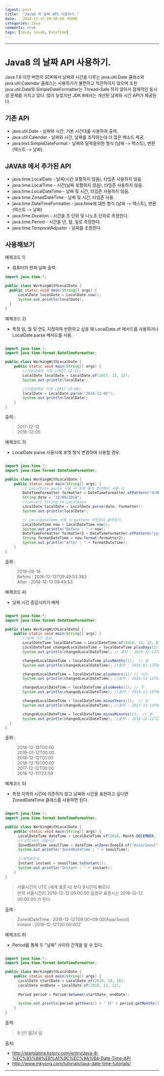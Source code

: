 ```yaml
---
layout: post
title:  "Java8 의 날짜 API 사용하기."
date:   2018-12-13 09:50:00 +0900
categories: Java
comments: true
tags: [Java, Java8, DateTime]
---
```


---

# Java8 의 날짜 API 사용하기.

Java 1.8 이전 버전의 SDK에서 날짜와 시간을 다루는 java.util.Date 클래스와 java.util.Calendar 클래스는 
사용하기가 불편하고 직관적이지 않으며 또한 java.util.Date와 SimpleDateFormatter는 Thread-Safe 하지 않아서 잠재적인 동시성 문제를 가지고 있다.
많이 늦었지만 JDK 8에서는 개선된 날짜와 시간 API가 제공된다.

기존 API
--
 - java.util.Date - 날짜와 시간, 기본 시간대를 사용하여 출력.
 - java.util.Calendar - 날짜와 시간, 날짜를 조작하는데 더 많은 메소드 제공.
 - java.text.SimpleDateFormat - 날짜와 달력을위한 형식 (날짜 -> 텍스트), 변환 (텍스트 -> 날짜).

JAVA8 에서 추가된 API
--
- java.time.LocalDate - 날짜(시간 포함하지 않음), 타임존 사용하지 않음.
- java.time.LocalTime - 시간(날짜 포함하지 않음), 타임존 사용하지 않음.
- java.time.LocalDateTime - 날짜 및 시간, 타임존 사용하지 않음.
- java.time.ZonedDateTime - 날짜 및 시간, 타임존 사용.
- java.time.DateTimeFormatter - java.time에 대한 형식 (날짜 -> 텍스트), 변환 (텍스트 -> 날짜)
- java.time.Duration - 시간을 초 단위 및 나노초 단위로 측정한다.
- java.time.Period - 시간을 년, 월, 일로 측정한다.
- java.time.TemporalAdjuster - 날짜를 조정한다.
 
사용해보기
--

예제코드 1) 
 - 컴퓨터의 현재 날짜 출력.

```java
import java.time.*;

public class WorkingWithLocalDate {
  public static void main(String[] args) {
      LocalDate localDate = LocalDate.now();
      System.out.println(localDate); 
  }
}
```

예제코드 2) 
 - 특정 일, 월 및 연도 지정하여 반환하고 싶을 때 LocalDate.of 메서드를 사용하거나 LocalDate.parse 메서드를 사용. 

```java

import java.time.*;
import java.time.format.DateTimeFormatter;

public class WorkingWithLocalDate {
    public static void main(String[] args) {
        //다음날짜로 지정 (2017-12-12)
        LocalDate localDate = LocalDate.of(2017, 12, 12);
        System.out.println(localDate);

        //다음날짜로 지정 (2017-12-05)
        localDate = LocalDate.parse("2018-12-05");
        System.out.println(localDate);
	}
}

```

출력 : 
> 2017-12-12<br>
2018-12-05

예제코드 3) 
 - LocalDate parse 사용시에 포멧 형식 변경하여 사용할 경우.


```java

import java.time.*;
import java.time.format.DateTimeFormatter;

public class WorkingWithLocalDate {
    public static void main(String[] args) {
		// LocalDate parse 사용 시 포멧 형식 변경해서 사용 시
        DateTimeFormatter formatter = DateTimeFormatter.ofPattern("d/MM/yyyy");
        String date = "18/09/2018";
        //convert String to LocalDate
        LocalDate localDate = LocalDate.parse(date, formatter);
        System.out.println(localDate);

        // LocalDateTime 사용 시 pattern 지정하여 출력하기.
        LocalDateTime now = LocalDateTime.now();
        System.out.println("Before : " + now);
        DateTimeFormatter formatter2 = DateTimeFormatter.ofPattern("yyyy-MM-dd HH:mm:ss");
        String formatDateTime = now.format(formatter2);
        System.out.println("After : " + formatDateTime);
	}
}

```

출력 : 
> 2018-09-18<br>
Before : 2018-12-13T09:49:53.383<br>
After : 2018-12-13 09:49:53


예제코드 4) 
 - 날짜 시간 증감시키기 예제

```java

import java.time.*;
import java.time.format.DateTimeFormatter;

public class WorkingWithLocalDate2 {
    public static void main(String[] args) {
        //날짜 시간 증감.
        LocalDateTime localDateTime = LocalDateTime.of(2018, 12, 12, 0, 0, 0);
        LocalDateTime changedLocalDateTime = localDateTime.plusDays(1);  // 일
        System.out.println(changedLocalDateTime); // 출력 : 2018-12-13T00:00

        changedLocalDateTime = localDateTime.plusMonths(1);  // 월
        System.out.println(changedLocalDateTime); //출력 : 2019-01-12T00:00

        changedLocalDateTime = localDateTime.plusHours(1); // 시간
        System.out.println(changedLocalDateTime); //출력 : 2018-12-12T01:00

        changedLocalDateTime = localDateTime.plusWeeks(1); // 주
        System.out.println(changedLocalDateTime); //출력 : 2018-12-19T00:00

        changedLocalDateTime = localDateTime.minusYears(1);  // 년
        System.out.println(changedLocalDateTime); //출력 : 2017-12-12T00:00

        changedLocalDateTime = localDateTime.minusMinutes(1);  // 분
        System.out.println(changedLocalDateTime); //출력 : 2018-12-11T23:59
  }
}
```

출력 : 
 > 2018-12-13T00:00 <br/>
2019-01-12T00:00<br/>
2018-12-12T01:00<br/>
2018-12-19T00:00<br/>
2017-12-12T00:00<br/>
2018-12-11T23:59


예제코드 5) 
 - 특정 지역의 시간에 의존하지 않고 날짜와 시간을 표현하고 싶다면 ZonedDateTime 클래스를 사용하면 된다.

```java

import java.time.*;
import java.time.format.DateTimeFormatter;

public class WorkingWithLocalDate {
    public static void main(String[] args) {
      LocalDateTime dateTime = LocalDateTime.of(2018, Month.DECEMBER, 12, 9, 00, 00);
      // UTC+9는 서울시간
      ZonedDateTime seoulTime = dateTime.atZone(ZoneId.of("Asia/Seoul"));
      System.out.println("ZonedDateTime : " + seoulTime);
      
      //세계표준시.
      Instant instant = seoulTime.toInstant();
      System.out.println("Instant : " + instant);
	}
}

```

>서울시간이 UTC (세계 표준시) 보다 9시간이 빠르다. <br/>
만약 서울시간이 2018-12-12 09:00:00 일경우 표준시는 2018-12-12 00:00:00 가 된다.<br/>

출력 : 

>ZonedDateTime : 2018-12-12T09:00+09:00[Asia/Seoul]<br/>
Instant : 2018-12-12T00:00:00Z<br/>

예제코드 6) 
 - Period를 통해 두 "날짜" 사이의 간격을 알 수 있다.
 
```java

import java.time.*;
import java.time.format.DateTimeFormatter;

public class WorkingWithLocalDate {
    public static void main(String[] args) {
      LocalDate startDate = LocalDate.of(2010, 10, 18);
      LocalDate endDate = LocalDate.of(2018, 12, 12);
      
      Period period = Period.between(startDate, endDate);
      
      System.out.println(period.getYears() + " 년" + period.getMonths() + " 월" + period.getDays() + " 일");
	}
}

```

출력: 
 > 8 년1 월24 일

출처: 
 - http://starplatina.tistory.com/entry/Java-8-%EC%83%88%EB%A1%9C%EC%9A%B4-Date-Time-API
 - http://www.mkyong.com/tutorials/java-date-time-tutorials/


[jekyll-docs]: https://jekyllrb.com/docs/home
[jekyll-gh]:   https://github.com/jekyll/jekyll
[jekyll-talk]: https://talk.jekyllrb.com/

---

